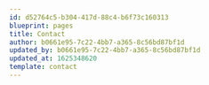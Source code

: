 ```yaml
---
id: d52764c5-b304-417d-88c4-b6f73c160313
blueprint: pages
title: Contact
author: b0661e95-7c22-4bb7-a365-8c56bd87bf1d
updated_by: b0661e95-7c22-4bb7-a365-8c56bd87bf1d
updated_at: 1625348620
template: contact
---
```

